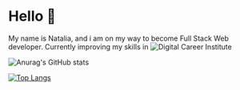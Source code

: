 # Hello 👋

My name is Natalia, and i am on my way to become Full Stack Web developer. 
Currently improving my skills in ![Digital Career Institute](https://digitalcareerinstitute.org/)


![Anurag's GitHub stats](https://github-readme-stats.vercel.app/api?username=nataliabanz&show_icons=true&theme=radical)

[![Top Langs](https://github-readme-stats.vercel.app/api/top-langs/?username=nataliabanz&layout=compact)](https://github.com/nataliabanz/github-readme-stats)


